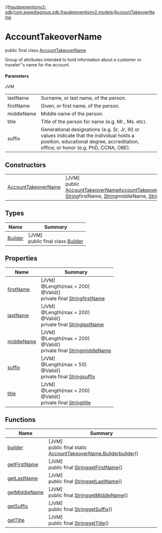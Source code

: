 //[fraudpreventionv2-sdk](../../../index.md)/[com.expediagroup.sdk.fraudpreventionv2.models](../index.md)/[AccountTakeoverName](index.md)

# AccountTakeoverName

public final class [AccountTakeoverName](index.md)

Group of attributes intended to hold information about a customer or traveler''s name for the account.

#### Parameters

JVM

| | |
|---|---|
| lastName | Surname, or last name, of the person. |
| firstName | Given, or first name, of the person. |
| middleName | Middle name of the person. |
| title | Title of the person for name (e.g. Mr., Ms. etc). |
| suffix | Generational designations (e.g. Sr, Jr, III) or values indicate that the individual holds a position, educational degree, accreditation, office, or honor (e.g. PhD, CCNA, OBE). |

## Constructors

| | |
|---|---|
| [AccountTakeoverName](-account-takeover-name.md) | [JVM]<br>public [AccountTakeoverName](index.md)[AccountTakeoverName](-account-takeover-name.md)([String](https://docs.oracle.com/javase/8/docs/api/java/lang/String.html)lastName, [String](https://docs.oracle.com/javase/8/docs/api/java/lang/String.html)firstName, [String](https://docs.oracle.com/javase/8/docs/api/java/lang/String.html)middleName, [String](https://docs.oracle.com/javase/8/docs/api/java/lang/String.html)title, [String](https://docs.oracle.com/javase/8/docs/api/java/lang/String.html)suffix) |

## Types

| Name | Summary |
|---|---|
| [Builder](-builder/index.md) | [JVM]<br>public final class [Builder](-builder/index.md) |

## Properties

| Name | Summary |
|---|---|
| [firstName](index.md#1196665499%2FProperties%2F-173342751) | [JVM]<br>@Length(max = 200)<br>@Valid()<br>private final [String](https://docs.oracle.com/javase/8/docs/api/java/lang/String.html)[firstName](index.md#1196665499%2FProperties%2F-173342751) |
| [lastName](index.md#774739363%2FProperties%2F-173342751) | [JVM]<br>@Length(max = 200)<br>@Valid()<br>private final [String](https://docs.oracle.com/javase/8/docs/api/java/lang/String.html)[lastName](index.md#774739363%2FProperties%2F-173342751) |
| [middleName](index.md#-1309483708%2FProperties%2F-173342751) | [JVM]<br>@Length(max = 200)<br>@Valid()<br>private final [String](https://docs.oracle.com/javase/8/docs/api/java/lang/String.html)[middleName](index.md#-1309483708%2FProperties%2F-173342751) |
| [suffix](index.md#-353383341%2FProperties%2F-173342751) | [JVM]<br>@Length(max = 50)<br>@Valid()<br>private final [String](https://docs.oracle.com/javase/8/docs/api/java/lang/String.html)[suffix](index.md#-353383341%2FProperties%2F-173342751) |
| [title](index.md#-1582928706%2FProperties%2F-173342751) | [JVM]<br>@Length(max = 200)<br>@Valid()<br>private final [String](https://docs.oracle.com/javase/8/docs/api/java/lang/String.html)[title](index.md#-1582928706%2FProperties%2F-173342751) |

## Functions

| Name | Summary |
|---|---|
| [builder](builder.md) | [JVM]<br>public final static [AccountTakeoverName.Builder](-builder/index.md)[builder](builder.md)() |
| [getFirstName](get-first-name.md) | [JVM]<br>public final [String](https://docs.oracle.com/javase/8/docs/api/java/lang/String.html)[getFirstName](get-first-name.md)() |
| [getLastName](get-last-name.md) | [JVM]<br>public final [String](https://docs.oracle.com/javase/8/docs/api/java/lang/String.html)[getLastName](get-last-name.md)() |
| [getMiddleName](get-middle-name.md) | [JVM]<br>public final [String](https://docs.oracle.com/javase/8/docs/api/java/lang/String.html)[getMiddleName](get-middle-name.md)() |
| [getSuffix](get-suffix.md) | [JVM]<br>public final [String](https://docs.oracle.com/javase/8/docs/api/java/lang/String.html)[getSuffix](get-suffix.md)() |
| [getTitle](get-title.md) | [JVM]<br>public final [String](https://docs.oracle.com/javase/8/docs/api/java/lang/String.html)[getTitle](get-title.md)() |
